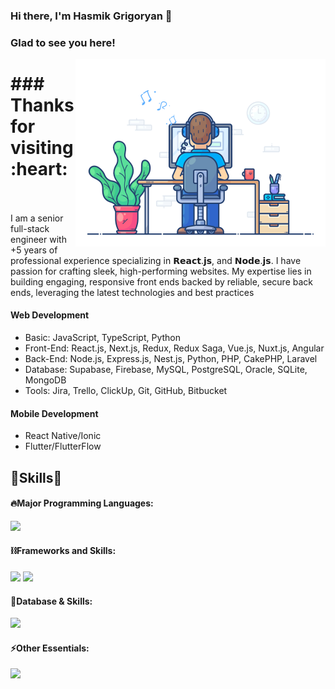 ### Hi there, I'm Hasmik Grigoryan 👋



### Glad to see you here!

<img align="right" alt="Hasmik Grigoryan" src="images/coding.gif" width="400" />

<h1 align = "left">
   ### Thanks for visiting :heart:
  &emsp;
  
</h1>
<p>I am a senior full-stack engineer with +5 years of professional experience specializing in 𝗥𝗲𝗮𝗰𝘁.𝗷𝘀, and 𝗡𝗼𝗱𝗲.𝗷𝘀. I have passion for crafting sleek, high-performing websites. My expertise lies in building engaging, responsive front ends backed by reliable, secure back ends, leveraging the latest technologies and best practices</p>

#### Web Development

-   Basic: JavaScript, TypeScript, Python
-   Front-End: React.js, Next.js, Redux, Redux Saga, Vue.js, Nuxt.js, Angular 
-   Back-End: Node.js, Express.js, Nest.js, Python, PHP, CakePHP, Laravel
-   Database: Supabase, Firebase, MySQL, PostgreSQL, Oracle, SQLite, MongoDB
-   Tools: Jira, Trello, ClickUp, Git, GitHub, Bitbucket

#### Mobile Development

-   React Native/Ionic
-   Flutter/FlutterFlow


<!-- Skills Section -->
<h2 align="left">🚀Skills🚀</h2>

<div>

#### 🔥Major Programming Languages:

  <div align="left">
    <img src="https://skillicons.dev/icons?i=html,css,jquery,js,ts,py,php,nodejs" />
  </div>

#### ⛓️Frameworks and Skills:

  <div align="left">      
    <img src="https://skillicons.dev/icons?i=bootstrap,tailwind,react,redux,nextjs,vue,nuxtjs,angular,tailwindcss,mui,figma" />
    <img src="https://skillicons.dev/icons?i=nodejs,express,nestjs,laravel,python,django,flutter" />
  </div>
  
#### 🧵Database & Skills:

  <div align="left">      
    <img src="https://skillicons.dev/icons?i=mysql,postgres,sqlite,mongodb,dynamodb,graphql,firebase,redis,postman" />
  </div>

#### ⚡️Other Essentials:

  <div align="left">      
    <img src="https://skillicons.dev/icons?i=git,gitlab,github,bitbucket,docker,kubernetes,nginx,heroku,netlify,vercel,cloudflare,aws,gcp,azure,ai,bots,jenkins,azure" />
  </div>
</div>